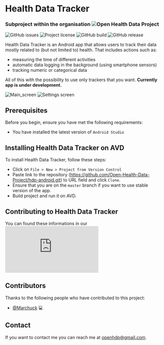 # Health Data Tracker
### Subproject within the organisation ![Open Health Data Project](https://github.com/Open-Health-Data-Project)
<!--- These are examples. See https://shields.io for others or to customize this set of shields. You might want to include dependencies, project status and licence info here --->
![GitHub issues](https://img.shields.io/github/issues/Open-Health-Data-Project/hdp-android)
![Project license](https://img.shields.io/github/license/Open-Health-Data-Project/hdp-android)
![GitHub build](https://img.shields.io/circleci/build/github/Open-Health-Data-Project/hdp-android/master)
![GitHub release](https://img.shields.io/github/v/release/Open-Health-Data-Project/hdp-android)

Health Data Tracker is an Android app that allows users to track their data mostly related to (but not limited to) health. That includes actions such as:
* measuring the time of different activities 
* automatic data logging in the background (using smartphone sensors) 
* tracking numeric or categorical data

All of this with the possibility to use only trackers that you want. **Currently app is under development.**

![Main_screen](http://foto.hostuje.org/x/ee114f874ca173b59e1aad90a52c75c2.jpg)
![Settings screen](http://foto.hostuje.org/x/a6ce3915fb9dfea2630ab9f9f17167ed.jpg)

## Prerequisites

Before you begin, ensure you have met the following requirements:
* You have installed the latest version of `Android Studio`

## Installing Health Data Tracker on AVD

To install Health Data Tracker, follow these steps:

* Click on `File > New > Project from Version Control`
* Paste link to the repository (https://github.com/Open-Health-Data-Project/hdp-android.git) to URL field and click `Clone`.
* Ensure that you are on the `master` branch if you want to use stable version of the app.
* Build project and run it on AVD.

<!-- Add this after release -->
<!-- ## Using Health Data Tracker -->
 
<!--- To use <project_name>, follow these steps: --->
## Contributing to Health Data Tracker

You can found these informations in our ![CONTRIBUTING file](https://github.com/Open-Health-Data-Project/hdp-android/blob/develop/CONTRIBUTING.md)

## Contributors

Thanks to the following people who have contributed to this project:

* [@Marchuck](https://github.com/Marchuck) 💻 

<!--- You might want to consider using something like the [All Contributors](https://github.com/all-contributors/all-contributors) specification and its [emoji key](https://allcontributors.org/docs/en/emoji-key). --->

## Contact

If you want to contact me you can reach me at <openhdp@gmail.com>.
